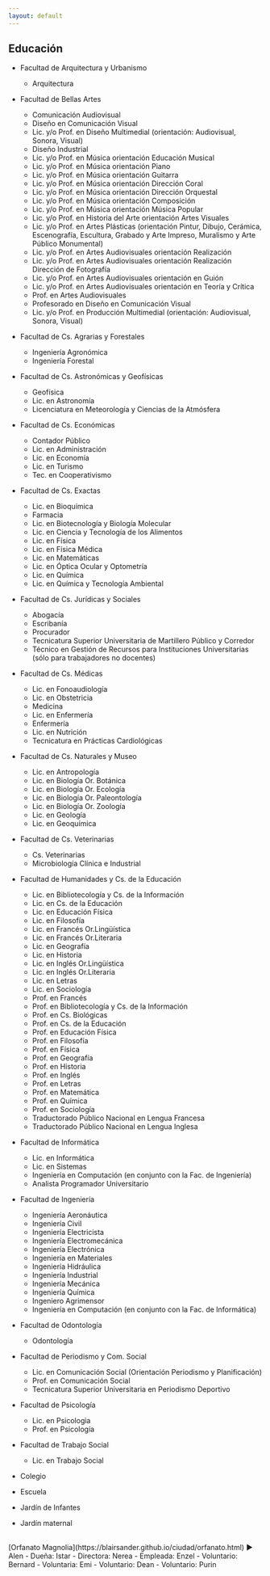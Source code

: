 ```yaml
---
layout: default
---
```


<h2>Educación</h2>

- Facultad de Arquitectura y Urbanismo
  - Arquitectura

- Facultad de Bellas Artes
  - Comunicación Audiovisual
  - Diseño en Comunicación Visual
  - Lic. y/o Prof. en Diseño Multimedial (orientación: Audiovisual, Sonora, Visual)
  - Diseño Industrial
  - Lic. y/o Prof. en Música orientación Educación Musical
  - Lic. y/o Prof. en Música orientación Piano
  - Lic. y/o Prof. en Música orientación Guitarra
  - Lic. y/o Prof. en Música orientación Dirección Coral
  - Lic. y/o Prof. en Música orientación Dirección Orquestal
  - Lic. y/o Prof. en Música orientación Composición
  - Lic. y/o Prof. en Música orientación Música Popular
  - Lic. y/o Prof. en Historia del Arte orientación Artes Visuales
  - Lic. y/o Prof. en Artes Plásticas (orientación Pintur, Dibujo, Cerámica, Escenografía, Escultura, Grabado y Arte Impreso, Muralismo y Arte Público Monumental)
  - Lic. y/o Prof. en Artes Audiovisuales orientación Realización
  - Lic. y/o Prof. en Artes Audiovisuales orientación Realización Dirección de Fotografía
  - Lic. y/o Prof. en Artes Audiovisuales orientación en Guión
  - Lic. y/o Prof. en Artes Audiovisuales orientación en Teoría y Crítica
  - Prof. en Artes Audiovisuales 
  - Profesorado en Diseño en Comunicación Visual
  - Lic. y/o Prof. en Producción Multimedial (orientación: Audiovisual, Sonora, Visual)

- Facultad de Cs. Agrarias y Forestales
  - Ingeniería Agronómica 
  - Ingeniería Forestal

- Facultad de Cs. Astronómicas y Geofísicas
  - Geofísica
  - Lic. en Astronomía
  - Licenciatura en Meteorología y Ciencias de la Atmósfera

- Facultad de Cs. Económicas
  - Contador Público
  - Lic. en Administración
  - Lic. en Economía
  - Lic. en Turismo
  - Tec. en Cooperativismo

- Facultad de Cs. Exactas
  - Lic. en Bioquímica
  - Farmacia
  - Lic. en Biotecnología y Biología Molecular
  - Lic. en Ciencia y Tecnología de los Alimentos
  - Lic. en Física
  - Lic. en Física Médica
  - Lic. en Matemáticas
  - Lic. en Óptica Ocular y Optometría
  - Lic. en Química
  - Lic. en Química y Tecnología Ambiental

- Facultad de Cs. Jurídicas y Sociales
  - Abogacía
  - Escribanía
  - Procurador
  - Tecnicatura Superior Universitaria de Martillero Público y Corredor
  - Técnico en Gestión de Recursos para Instituciones Universitarias  (sólo para trabajadores no docentes)

- Facultad de Cs. Médicas
  - Lic. en Fonoaudiología
  - Lic. en Obstetricia
  - Medicina
  - Lic. en Enfermería
  - Enfermería
  - Lic. en Nutrición 
  - Tecnicatura en Prácticas Cardiológicas

- Facultad de Cs. Naturales y Museo
  - Lic. en Antropología
  - Lic. en Biología Or. Botánica
  - Lic. en Biología Or. Ecología
  - Lic. en Biología Or. Paleontología
  - Lic. en Biología Or. Zoología
  - Lic. en Geología
  - Lic. en Geoquímica

- Facultad de Cs. Veterinarias
  - Cs. Veterinarias
  - Microbiología Clínica e Industrial

- Facultad de Humanidades y Cs. de la Educación
  - Lic. en Bibliotecología y Cs. de la Información
  - Lic. en Cs. de la Educación
  - Lic. en Educación Física
  - Lic. en Filosofía
  - Lic. en Francés Or.Lingüística
  - Lic. en Francés Or.Literaria
  - Lic. en Geografía
  - Lic. en Historia
  - Lic. en Inglés Or.Lingüística
  - Lic. en Inglés Or.Literaria
  - Lic. en Letras
  - Lic. en Sociología
  - Prof. en Francés
  - Prof. en Bibliotecología y Cs. de la Información
  - Prof. en Cs. Biológicas
  - Prof. en Cs. de la Educación 
  - Prof. en Educación Física
  - Prof. en Filosofía
  - Prof. en Física
  - Prof. en Geografía
  - Prof. en Historia
  - Prof. en Inglés
  - Prof. en Letras
  - Prof. en Matemática
  - Prof. en Química
  - Prof. en Sociología
  - Traductorado Público Nacional en Lengua Francesa
  - Traductorado Público Nacional en Lengua Inglesa

- Facultad de Informática
  - Lic. en Informática
  - Lic. en Sistemas
  - Ingeniería en Computación (en conjunto con la Fac. de Ingeniería)
  - Analista Programador Universitario

- Facultad de Ingeniería
  - Ingeniería Aeronáutica
  - Ingeniería Civil
  - Ingeniería Electricista
  - Ingeniería Electromecánica
  - Ingeniería Electrónica
  - Ingeniería en Materiales
  - Ingeniería Hidráulica
  - Ingeniería Industrial
  - Ingeniería Mecánica
  - Ingeniería Química
  - Ingeniero Agrimensor
  - Ingeniería en Computación (en conjunto con la Fac. de Informática)

- Facultad de Odontología
  - Odontología

- Facultad de Periodismo y Com. Social
  - Lic. en Comunicación Social (Orientación Periodismo y Planificación)
  - Prof. en Comunicación Social
  - Tecnicatura Superior Universitaria en Periodismo Deportivo

- Facultad de Psicología
  - Lic. en Psicologìa  
  - Prof. en Psicología

- Facultad de Trabajo Social
  - Lic. en Trabajo Social

- Colegio
- Escuela
- Jardín de Infantes
- Jardín maternal
<br>
[Orfanato Magnolia](https://blairsander.github.io/ciudad/orfanato.html) ►  Alen
   - Dueña: Istar
   - Directora: Nerea  
   - Empleada: Enzel
   - Voluntario: Bernard
   - Voluntaria: Emi
   - Voluntario: Dean
   - Voluntario: Purin

